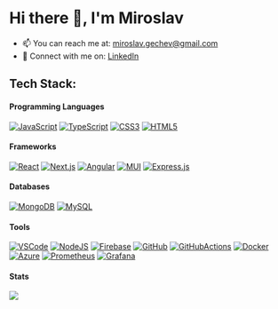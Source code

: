 # Hi there 👋, I'm Miroslav

- 📫 You can reach me at: miroslav.gechev@gmail.com
- 💬 Connect with me on: [LinkedIn](https://www.linkedin.com/in/gechev/)
<!-- - 🔭 Check my resume: [Resume](LINK GOES HERE) -->

## <!-- 💻 -->Tech Stack:

#### Programming Languages

[![JavaScript](https://skillicons.dev/icons?i=js)](https://javascript.com/)
[![TypeScript](https://skillicons.dev/icons?i=ts)](https://typescriptlang.org/)
[![CSS3](https://skillicons.dev/icons?i=css)](https://www.w3.org/Style/CSS/Overview.en.html)
[![HTML5](https://skillicons.dev/icons?i=html)](https://html.spec.whatwg.org/multipage/)

<!--
[![JavaScript](https://img.shields.io/badge/javascript-%23323330.svg?style=for-the-badge&logo=javascript&logoColor=%23F7DF1E)](https://javascript.com/)
[![TypeScript](https://img.shields.io/badge/typescript-%23007ACC.svg?style=for-the-badge&logo=typescript&logoColor=white)](https://typescriptlang.org/)
[![CSS3](https://img.shields.io/badge/css3-%231572B6.svg?style=for-the-badge&logo=css3&logoColor=white)](https://www.w3.org/Style/CSS/Overview.en.html)
[![HTML5](https://img.shields.io/badge/html5-%23E34F26.svg?style=for-the-badge&logo=html5&logoColor=white)](https://html.spec.whatwg.org/multipage/)
-->

#### Frameworks

[![React](https://skillicons.dev/icons?i=react)](https://react.dev/)
[![Next.js](https://skillicons.dev/icons?i=nextjs)](https://nextjs.org/)
[![Angular](https://skillicons.dev/icons?i=angular)](https://angular.io/)
[![MUI](https://skillicons.dev/icons?i=materialui)](https://mui.com/material-ui/)
[![Express.js](https://skillicons.dev/icons?i=express)](https://expressjs.com/)

#### Databases

[![MongoDB](https://skillicons.dev/icons?i=mongodb)](https://www.mongodb.com/)
[![MySQL](https://skillicons.dev/icons?i=mysql)](https://www.mysql.com/)

#### Tools
[![VSCode](https://skillicons.dev/icons?i=vscode)](https://code.visualstudio.com/)
[![NodeJS](https://skillicons.dev/icons?i=nodejs)](https://nodejs.org/en)
[![Firebase](https://skillicons.dev/icons?i=firebase)](https://firebase.google.com/)
[![GitHub](https://skillicons.dev/icons?i=github)](https://github.com/)
[![GitHubActions](https://skillicons.dev/icons?i=githubactions)](https://github.com/features/actions)
[![Docker](https://skillicons.dev/icons?i=docker)](https://www.docker.com/)
[![Azure](https://skillicons.dev/icons?i=azure)](https://azure.microsoft.com/)
[![Prometheus](https://skillicons.dev/icons?i=prometheus)](https://prometheus.io/)
[![Grafana](https://skillicons.dev/icons?i=grafana)](https://grafana.com/)

#### Stats

![](https://github-readme-stats.vercel.app/api/top-langs/?username=miroslavgechev&hide_border=false&include_all_commits=true&count_private=true&layout=compact#gh-light-mode-only)

<!--
![](https://github-readme-streak-stats.herokuapp.com/?user=miroslavgechev&hide_border=false)
-->

<!--
<p>
<img align="center" height="180px"  src="https://github-readme-stats.vercel.app/api/top-langs/?username=miroslavgechev&hide_border=false&include_all_commits=true&count_private=true&layout=compact#gh-light-mode-only"/>
<img align="center" height="180px"  src="https://github-readme-streak-stats.herokuapp.com/?user=miroslavgechev&hide_border=false" />
</p>
-->
